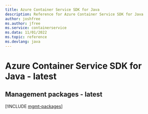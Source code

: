 ```yaml
---
title: Azure Container Service SDK for Java
description: Reference for Azure Container Service SDK for Java
author: joshfree
ms.author: jfree
ms.service: containerservice
ms.data: 11/01/2022
ms.topic: reference
ms.devlang: java
---
```

# Azure Container Service SDK for Java - latest

## Management packages - latest
[!INCLUDE [mgmt-packages](container-service-mgmt-index.md)]